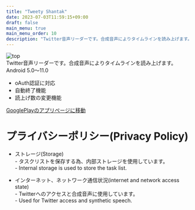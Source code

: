 ```yaml
---
title: "Tweety Shantak"
date: 2023-07-03T11:59:15+09:00
draft: false
main_menu: true
main_menu_order: 10
description: "Twitter音声リーダーです。合成音声によりタイムラインを読み上げます。"
---
```

![top](/image/2023-07-03-TS.png)  
Twitter音声リーダーです。合成音声によりタイムラインを読み上げます。  
Android 5.0〜11.0  
- oAuth認証に対応  
- 自動終了機能  
- 読上げ数の変更機能  

[GooglePlayのアプリページに移動](https://play.google.com/store/apps/details?id=com.alchg.tweetyshantaktrial)  

# プライバシーポリシー(Privacy Policy)  
- ストレージ(Storage)  
        - タスクリストを保存する為、内部ストレージを使用しています。  
        - Internal storage is used to store the task list.  

- インターネット、ネットワーク通信状況(internet and network access state)  
        - Twitterへのアクセスと合成音声に使用しています。  
        - Used for Twitter access and synthetic speech.  

